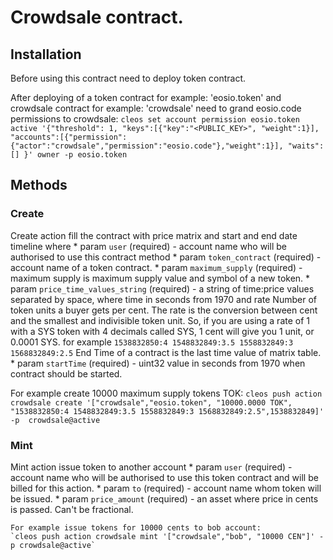 # Сrowdsale contract. 

## Installation

Before using this contract need to deploy token contract. 

After deploying of a token contract for example: 'eosio.token' and crowdsale contract for example: 'crowdsale' need  to grand eosio.code permissions to crowdsale:
`cleos set account permission eosio.token active '{"threshold": 1, "keys":[{"key":"<PUBLIC_KEY>", "weight":1}],
"accounts":[{"permission":{"actor":"crowdsale","permission":"eosio.code"},"weight":1}], "waits":[] }' owner -p eosio.token`

## Methods

### Create 
Create action fill the contract with price matrix and start and end date timeline where
     * param `user` (required) - account name who will be authorised to use this contract method
     * param `token_contract` (required) - account name of a token contract.
     * param `maximum_supply` (required) - maximum supply is maximum supply value and symbol of a new token.
     * param `price_time_values_string` (required) - a string of time:price values separated by space, where time in seconds from 1970
        and rate Number of token units a buyer gets per cent.
        The rate is the conversion between cent and the smallest and indivisible
        token unit. So, if you are using a rate of 1 with a SYS token
        with 4 decimals called SYS, 1 cent will give you 1 unit, or 0.0001 SYS.
        for example `1538832850:4 1548832849:3.5 1558832849:3 1568832849:2.5`
        End Time of a contract is the last time value of matrix table.
     * param `startTime` (required) - uint32 value in seconds from 1970 when contract should be started.

For example create 10000 maximum supply tokens TOK:
`cleos push action crowdsale create '["crowdsale","eosio.token", "10000.0000 TOK", "1538832850:4 1548832849:3.5 1558832849:3 1568832849:2.5",1538832849]'
 -p  crowdsale@active`

### Mint
Mint action issue token to another account
    *  param `user` (required) - account name who will be authorised to use this token contract  and will be billed for this action.
    *  param `to` (required) - account name whom token will be issued.
    *  param `price_amount` (required) - an asset where price in cents is passed. Can't be fractional.

    For example issue tokens for 10000 cents to bob account:
    `cleos push action crowdsale mint '["crowdsale","bob", "10000 CEN"]' -p crowdsale@active`
